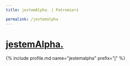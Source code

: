 ```yaml
---
title: jestemAlpha. | Patromierz

permalink: /jestemalpha
---
```


# [jestemAlpha.](https://patronite.pl/jestemalpha)

{% include profile.md name="jestemalpha" prefix="j" %}
